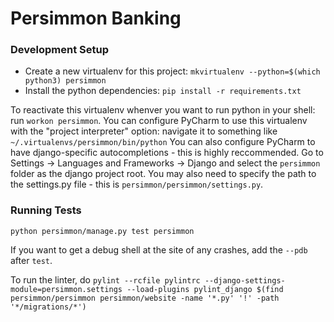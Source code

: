# Persimmon Banking

### Development Setup

- Create a new virtualenv for this project: `mkvirtualenv --python=$(which python3) persimmon`
- Install the python dependencies: `pip install -r requirements.txt`

To reactivate this virtualenv whenver you want to run python in your shell: run `workon persimmon`.
You can configure PyCharm to use this virtualenv with the "project interpreter" option: navigate it to something like `~/.virtualenvs/persimmon/bin/python`
You can also configure PyCharm to have django-specific autocompletions - this is highly reccommended. Go to Settings -> Languages and Frameworks -> Django and select the `persimmon` folder as the django project root. You may also need to specify the path to the settings.py file - this is `persimmon/persimmon/settings.py`.

### Running Tests

`python persimmon/manage.py test persimmon`

If you want to get a debug shell at the site of any crashes, add the `--pdb` after `test`.

To run the linter, do `pylint --rcfile pylintrc --django-settings-module=persimmon.settings --load-plugins pylint_django $(find persimmon/persimmon persimmon/website -name '*.py' '!' -path '*/migrations/*')`
